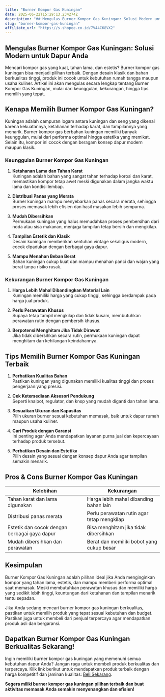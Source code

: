 ```yaml
---
title: "Burner Kompor Gas Kuningan"
date: 2025-06-22T15:29:13.234274Z
description: "## Mengulas Burner Kompor Gas Kuningan: Solusi Modern untuk Dapur Anda..."
slug: "burner-kompor-gas-kuningan"
affiliate_url: "https://s.shopee.co.id/7V44C68VX2"
---
```

## Mengulas Burner Kompor Gas Kuningan: Solusi Modern untuk Dapur Anda

Mencari kompor gas yang kuat, tahan lama, dan estetis? Burner kompor gas kuningan bisa menjadi pilihan terbaik. Dengan desain klasik dan bahan berkualitas tinggi, produk ini cocok untuk kebutuhan rumah tangga maupun usaha kuliner. Artikel ini akan mengulas secara lengkap tentang Burner Kompor Gas Kuningan, mulai dari keunggulan, kekurangan, hingga tips memilih yang tepat.

## Kenapa Memilih Burner Kompor Gas Kuningan?

Kuningan adalah campuran logam antara kuningan dan seng yang dikenal karena kekuatannya, ketahanan terhadap karat, dan tampilannya yang menarik. Burner kompor gas berbahan kuningan memiliki banyak keunggulan, mulai dari performa optimal hingga estetika yang memikat. Selain itu, kompor ini cocok dengan beragam konsep dapur modern maupun klasik.

### Keunggulan Burner Kompor Gas Kuningan

1. **Ketahanan Lama dan Tahan Karat**  
Kuningan adalah bahan yang sangat tahan terhadap korosi dan karat, memastikan kompor tetap awet meski digunakan dalam jangka waktu lama dan kondisi lembap.

2. **Distribusi Panas yang Merata**  
Burner kuningan mampu menyebarkan panas secara merata, sehingga proses memasak lebih efisien dan hasil masakan lebih sempurna.

3. **Mudah Dibersihkan**  
Permukaan kuningan yang halus memudahkan proses pembersihan dari noda atau sisa makanan, menjaga tampilan tetap bersih dan mengkilap.

4. **Tampilan Estetik dan Klasik**  
Desain kuningan memberikan sentuhan vintage sekaligus modern, cocok dipadukan dengan berbagai gaya dapur.

5. **Mampu Menahan Beban Berat**  
Bahan kuningan cukup kuat dan mampu menahan panci dan wajan yang berat tanpa risiko rusak.

### Kekurangan Burner Kompor Gas Kuningan

1. **Harga Lebih Mahal Dibandingkan Material Lain**  
Kuningan memiliki harga yang cukup tinggi, sehingga berdampak pada harga jual produk.

2. **Perlu Perawatan Khusus**  
Supaya tetap tampil mengkilap dan tidak kusam, membutuhkan perawatan rutin dengan pembersih khusus.

3. **Berpotensi Menghitam Jika Tidak Dirawat**  
Jika tidak dibersihkan secara rutin, permukaan kuningan dapat menghitam dan kehilangan keindahannya.

## Tips Memilih Burner Kompor Gas Kuningan Terbaik

1. **Perhatikan Kualitas Bahan**  
Pastikan kuningan yang digunakan memiliki kualitas tinggi dan proses pengerjaan yang presisi.

2. **Cek Ketersediaan Aksesori Pendukung**  
Seperti knalpot, regulator, dan knop yang mudah diganti dan tahan lama.

3. **Sesuaikan Ukuran dan Kapasitas**  
Pilih ukuran burner sesuai kebutuhan memasak, baik untuk dapur rumah maupun usaha kuliner.

4. **Cari Produk dengan Garansi**  
Ini penting agar Anda mendapatkan layanan purna jual dan kepercayaan terhadap produk tersebut.

5. **Perhatikan Desain dan Estetika**  
Pilih desain yang sesuai dengan konsep dapur Anda agar tampilan semakin menarik.

## Pros & Cons Burner Kompor Gas Kuningan

| **Kelebihan** | **Kekurangan**           |
|----------------|--------------------------|
| Tahan karat dan lama digunakan | Harga lebih mahal dibanding bahan lain |
| Distribusi panas merata | Perlu perawatan rutin agar tetap mengkilap |
| Estetik dan cocok dengan berbagai gaya dapur | Bisa menghitam jika tidak dibersihkan |
| Mudah dibersihkan dan perawatan | Berat dan memiliki bobot yang cukup besar |

## Kesimpulan

Burner Kompor Gas Kuningan adalah pilihan ideal jika Anda menginginkan kompor yang tahan lama, estetis, dan mampu memberi performa optimal saat memasak. Meski membutuhkan perawatan khusus dan memiliki harga yang sedikit lebih tinggi, keuntungan dari ketahanan dan tampilan menarik tentu sepadan.

Jika Anda sedang mencari burner kompor gas kuningan berkualitas, pastikan untuk memilih produk yang tepat sesuai kebutuhan dan budget. Pastikan juga untuk membeli dari penjual terpercaya agar mendapatkan produk asli dan bergaransi.

## Dapatkan Burner Kompor Gas Kuningan Berkualitas Sekarang!

Ingin memiliki burner kompor gas kuningan yang memenuhi semua kebutuhan dapur Anda? Jangan ragu untuk membeli produk berkualitas dan terpercaya. Klik link berikut untuk mendapatkan produk terbaik dengan harga kompetitif dan jaminan kualitas: [Beli Sekarang](https://s.shopee.co.id/7V44C68VX2).

**Segera miliki burner kompor gas kuningan pilihan terbaik dan buat aktivitas memasak Anda semakin menyenangkan dan efisien!**